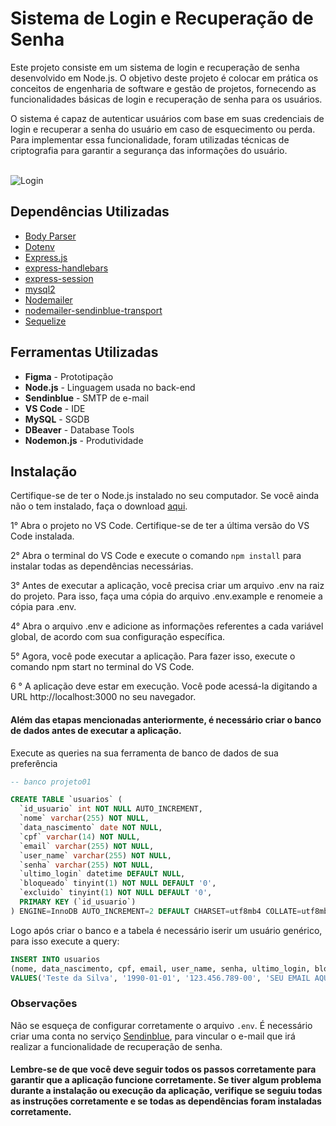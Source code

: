 # Sistema de Login e Recuperação de Senha

Este projeto consiste em um sistema de login e recuperação de senha desenvolvido em Node.js. O objetivo deste projeto é colocar em prática os conceitos de engenharia de software e gestão de projetos, fornecendo as funcionalidades básicas de login e recuperação de senha para os usuários.

O sistema é capaz de autenticar usuários com base em suas credenciais de login e recuperar a senha do usuário em caso de esquecimento ou perda. Para implementar essa funcionalidade, foram utilizadas técnicas de criptografia para garantir a segurança das informações do usuário.

<br>

<img src="https://i.ibb.co/YNnyCG9/1.png" alt="Login">

<br>


## Dependências Utilizadas

- [Body Parser](https://www.npmjs.com/package/body-parser)
- [Dotenv](https://github.com/kwhat/jnativehook)
- [Express.js](https://expressjs.com/pt-br/)
- [express-handlebars](https://www.npmjs.com/package/express-handlebars)
- [express-session](https://www.npmjs.com/package/express-session)
- [mysql2](https://www.npmjs.com/package/mysql2)
- [Nodemailer](https://nodemailer.com/about/)
- [nodemailer-sendinblue-transport](https://www.npmjs.com/package/nodemailer-sendinblue-transport)
- [Sequelize](https://sequelize.org/)

## Ferramentas Utilizadas

- **Figma** - Prototipação
- **Node.js** - Linguagem usada no back-end
- **Sendinblue** - SMTP de e-mail
- **VS Code** - IDE
- **MySQL** - SGDB
- **DBeaver** - Database Tools
- **Nodemon.js** - Produtividade

## Instalação

Certifique-se de ter o Node.js instalado no seu computador. Se você ainda não o tem instalado, faça o download [aqui](https://nodejs.org/en/download/).

1° Abra o projeto no VS Code. Certifique-se de ter a última versão do VS Code instalada.

2° Abra o terminal do VS Code e execute o comando `npm install` para instalar todas as dependências necessárias.

3° Antes de executar a aplicação, você precisa criar um arquivo .env na raiz do projeto. Para isso, faça uma cópia do arquivo .env.example e renomeie a cópia para .env.

4° Abra o arquivo .env e adicione as informações referentes a cada variável global, de acordo com sua configuração específica.

5° Agora, você pode executar a aplicação. Para fazer isso, execute o comando npm start no terminal do VS Code.

6 ° A aplicação deve estar em execução. Você pode acessá-la digitando a URL http://localhost:3000 no seu navegador.

#### Além das etapas mencionadas anteriormente, é necessário criar o banco de dados antes de executar a aplicação.

Execute as queries na sua ferramenta de banco de dados de sua preferência

```sql
-- banco projeto01

CREATE TABLE `usuarios` (
  `id_usuario` int NOT NULL AUTO_INCREMENT,
  `nome` varchar(255) NOT NULL,
  `data_nascimento` date NOT NULL,
  `cpf` varchar(14) NOT NULL,
  `email` varchar(255) NOT NULL,
  `user_name` varchar(255) NOT NULL,
  `senha` varchar(255) NOT NULL,
  `ultimo_login` datetime DEFAULT NULL,
  `bloqueado` tinyint(1) NOT NULL DEFAULT '0',
  `excluido` tinyint(1) NOT NULL DEFAULT '0',
  PRIMARY KEY (`id_usuario`)
) ENGINE=InnoDB AUTO_INCREMENT=2 DEFAULT CHARSET=utf8mb4 COLLATE=utf8mb4_0900_ai_ci;
```

Logo após criar o banco e a tabela é necessário iserir um usuário genérico, para isso execute a query:

```sql
INSERT INTO usuarios
(nome, data_nascimento, cpf, email, user_name, senha, ultimo_login, bloqueado, excluido)
VALUES('Teste da Silva', '1990-01-01', '123.456.789-00', 'SEU EMAIL AQUI', 'teste.silva', MD5('senha123'), '2023-04-05 21:43:41', 0, 0);
```

### Observações

Não se esqueça de configurar corretamente o arquivo `.env`. É necessário criar uma conta no serviço [Sendinblue](https://pt.sendinblue.com/), para vincular o e-mail que irá realizar a funcionalidade de recuperação de senha.

#### Lembre-se de que você deve seguir todos os passos corretamente para garantir que a aplicação funcione corretamente. Se tiver algum problema durante a instalação ou execução da aplicação, verifique se seguiu todas as instruções corretamente e se todas as dependências foram instaladas corretamente.
